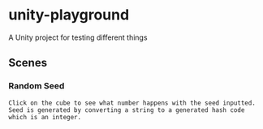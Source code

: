 # unity-playground
A Unity project for testing different things

## Scenes

### Random Seed
```
Click on the cube to see what number happens with the seed inputted. Seed is generated by converting a string to a generated hash code which is an integer.
```

